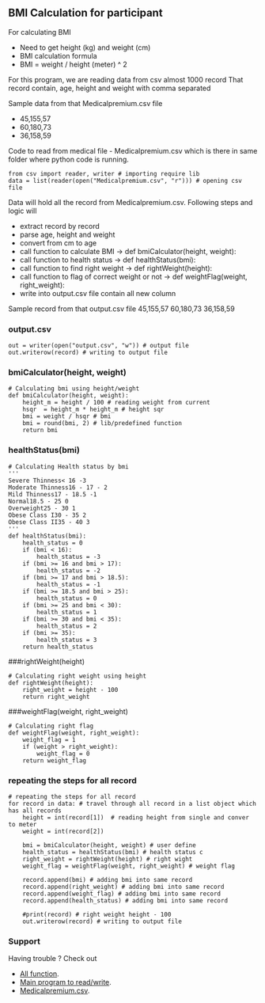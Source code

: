 ## BMI Calculation for participant

For calculating BMI

- Need to get height (kg) and weight (cm)
- BMI calculation formula
- BMI = weight / height (meter) ^ 2

For this program, we are reading data from csv almost 1000 record
That record contain, age, height and weight with comma separated

Sample data from that Medicalpremium.csv file
- 45,155,57
- 60,180,73
- 36,158,59

Code to read from medical file - Medicalpremium.csv which is there in same folder where python code is running. 

```
from csv import reader, writer # importing require lib
data = list(reader(open("Medicalpremium.csv", "r"))) # opening csv file
```
Data will hold all the record from Medicalpremium.csv. 
Following steps and logic will 
- extract record by record  
- parse age, height and weight
- convert from cm to age
- call function to calculate BMI -> def bmiCalculator(height, weight):
- call function to health status -> def healthStatus(bmi):
- call function to find right weight -> def rightWeight(height):
- call function to flag of correct weight or not -> def weightFlag(weight, right_weight):
- write into output.csv file contain all new column

Sample record from that output.csv file
45,155,57
60,180,73
36,158,59

### output.csv
```
out = writer(open("output.csv", "w")) # output file
out.writerow(record) # writing to output file
```
### bmiCalculator(height, weight)
```
# Calculating bmi using height/weight
def bmiCalculator(height, weight):
    height_m = height / 100 # reading weight from current
    hsqr  = height_m * height_m # height sqr  
    bmi = weight / hsqr # bmi
    bmi = round(bmi, 2) # lib/predefined function
    return bmi
```
### healthStatus(bmi)
```
# Calculating Health status by bmi
'''
Severe Thinness< 16 -3
Moderate Thinness16 - 17 - 2
Mild Thinness17 - 18.5 -1 
Normal18.5 - 25 0
Overweight25 - 30 1
Obese Class I30 - 35 2
Obese Class II35 - 40 3
'''
def healthStatus(bmi):
    health_status = 0
    if (bmi < 16):
        health_status = -3
    if (bmi >= 16 and bmi > 17):
        health_status = -2
    if (bmi >= 17 and bmi > 18.5):
        health_status = -1
    if (bmi >= 18.5 and bmi > 25):
        health_status = 0
    if (bmi >= 25 and bmi < 30):
        health_status = 1  
    if (bmi >= 30 and bmi < 35):
        health_status = 2
    if (bmi >= 35):
        health_status = 3
    return health_status
```
###rightWeight(height)
```
# Calculating right weight using height
def rightWeight(height):
    right_weight = height - 100
    return right_weight
```
###weightFlag(weight, right_weight)
```
# Calculating right flag
def weightFlag(weight, right_weight):
    weight_flag = 1
    if (weight > right_weight):
        weight_flag = 0
    return weight_flag
```
### repeating the steps for all record
```
# repeating the steps for all record
for record in data: # travel through all record in a list object which has all records
    height = int(record[1])  # reading height from single and conver to meter
    weight = int(record[2])
    
    bmi = bmiCalculator(height, weight) # user define 
    health_status = healthStatus(bmi) # health status c
    right_weight = rightWeight(height) # right wight
    weight_flag = weightFlag(weight, right_weight) # weight flag
 
    record.append(bmi) # adding bmi into same record
    record.append(right_weight) # adding bmi into same record
    record.append(weight_flag) # adding bmi into same record
    record.append(health_status) # adding bmi into same record

    #print(record) # right weight height - 100
    out.writerow(record) # writing to output file
 ```
 
 
### Support 
Having trouble ? Check out 
- [All function](https://github.com/pmuniyandi/code/blob/master/healthcalculator.py).
- [Main program to read/write](https://github.com/pmuniyandi/code/blob/master/write_csv.py).
- [Medicalpremium.csv](https://raw.githubusercontent.com/pmuniyandi/code/master/Medicalpremium.csv).

